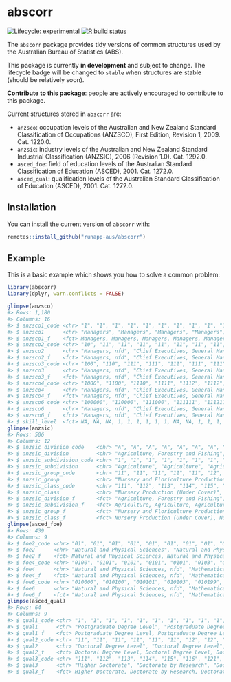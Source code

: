 
<!-- README.md is generated from README.Rmd. Please edit that file -->

# abscorr

<!-- badges: start -->

[![Lifecycle:
experimental](https://img.shields.io/badge/lifecycle-experimental-orange.svg)](https://www.tidyverse.org/lifecycle/#experimental)
[![R build
status](https://github.com/runapp-aus/abscorr/workflows/R-CMD-check/badge.svg)](https://github.com/runapp-aus/abscorr/actions)
<!-- badges: end -->

The `abscorr` package provides tidy versions of common structures used
by the Australian Bureau of Statistics (ABS).

This package is currently **in development** and subject to change. The
lifecycle badge will be changed to `stable` when structures are stable
(should be relatively soon).

**Contribute to this package**: people are actively encouraged to
contribute to this package.

Current structures stored in `abscorr` are:

-   `anzsco`: occupation levels of the Australian and New Zealand
    Standard Classification of Occupations (ANZSCO), First Edition,
    Revision 1, 2009. Cat. 1220.0.
-   `anzsic`: industry levels of the Australian and New Zealand Standard
    Industrial Classification (ANZSIC), 2006 (Revision 1.0). Cat.
    1292.0.
-   `asced_foe`: field of education levels of the Australian Standard
    Classification of Education (ASCED), 2001. Cat. 1272.0.
-   `asced_qual`: qualification levels of the Australian Standard
    Classification of Education (ASCED), 2001. Cat. 1272.0.

## Installation

You can install the current version of `abscorr` with:

``` r
remotes::install_github("runapp-aus/abscorr")
```

## Example

This is a basic example which shows you how to solve a common problem:

``` r
library(abscorr)
library(dplyr, warn.conflicts = FALSE)

glimpse(anzsco)
#> Rows: 1,180
#> Columns: 16
#> $ anzsco1_code <chr> "1", "1", "1", "1", "1", "1", "1", "1", "1", "1", "1", "…
#> $ anzsco1      <chr> "Managers", "Managers", "Managers", "Managers", "Manager…
#> $ anzsco1_f    <fct> Managers, Managers, Managers, Managers, Managers, Manage…
#> $ anzsco2_code <chr> "10", "11", "11", "11", "11", "11", "11", "11", "11", "1…
#> $ anzsco2      <chr> "Managers, nfd", "Chief Executives, General Managers and…
#> $ anzsco2_f    <fct> "Managers, nfd", "Chief Executives, General Managers and…
#> $ anzsco3_code <chr> "100", "110", "111", "111", "111", "111", "111", "111", …
#> $ anzsco3      <chr> "Managers, nfd", "Chief Executives, General Managers and…
#> $ anzsco3_f    <fct> "Managers, nfd", "Chief Executives, General Managers and…
#> $ anzsco4_code <chr> "1000", "1100", "1110", "1111", "1112", "1112", "1113", …
#> $ anzsco4      <chr> "Managers, nfd", "Chief Executives, General Managers and…
#> $ anzsco4_f    <fct> "Managers, nfd", "Chief Executives, General Managers and…
#> $ anzsco6_code <chr> "100000", "110000", "111000", "111111", "111211", "11121…
#> $ anzsco6      <chr> "Managers, nfd", "Chief Executives, General Managers and…
#> $ anzsco6_f    <fct> "Managers, nfd", "Chief Executives, General Managers and…
#> $ skill_level  <fct> NA, NA, NA, 1, 1, 1, 1, 1, 1, NA, NA, 1, 1, 1, 1, 1, 1, …
glimpse(anzsic)
#> Rows: 506
#> Columns: 12
#> $ anzsic_division_code    <chr> "A", "A", "A", "A", "A", "A", "A", "A", "A", …
#> $ anzsic_division         <chr> "Agriculture, Forestry and Fishing", "Agricul…
#> $ anzsic_subdivision_code <chr> "1", "1", "1", "1", "1", "1", "1", "1", "1", …
#> $ anzsic_subdivision      <chr> "Agriculture", "Agriculture", "Agriculture", …
#> $ anzsic_group_code       <chr> "11", "11", "11", "11", "11", "12", "12", "12…
#> $ anzsic_group            <chr> "Nursery and Floriculture Production", "Nurse…
#> $ anzsic_class_code       <chr> "111", "112", "113", "114", "115", "121", "12…
#> $ anzsic_class            <chr> "Nursery Production (Under Cover)", "Nursery …
#> $ anzsic_division_f       <fct> "Agriculture, Forestry and Fishing", "Agricul…
#> $ anzsic_subdivision_f    <fct> Agriculture, Agriculture, Agriculture, Agricu…
#> $ anzsic_group_f          <fct> "Nursery and Floriculture Production", "Nurse…
#> $ anzsic_class_f          <fct> Nursery Production (Under Cover), Nursery Pro…
glimpse(asced_foe)
#> Rows: 439
#> Columns: 9
#> $ foe2_code <chr> "01", "01", "01", "01", "01", "01", "01", "01", "01", "01",…
#> $ foe2      <chr> "Natural and Physical Sciences", "Natural and Physical Scie…
#> $ foe2_f    <fct> Natural and Physical Sciences, Natural and Physical Science…
#> $ foe4_code <chr> "0100", "0101", "0101", "0101", "0101", "0103", "0103", "01…
#> $ foe4      <chr> "Natural and Physical Sciences, nfd", "Mathematical Science…
#> $ foe4_f    <fct> "Natural and Physical Sciences, nfd", "Mathematical Science…
#> $ foe6_code <chr> "010000", "010100", "010101", "010103", "010199", "010300",…
#> $ foe6      <chr> "Natural and Physical Sciences, nfd", "Mathematical Science…
#> $ foe6_f    <fct> "Natural and Physical Sciences, nfd", "Mathematical Science…
glimpse(asced_qual)
#> Rows: 64
#> Columns: 9
#> $ qual1_code <chr> "1", "1", "1", "1", "1", "1", "1", "1", "1", "1", "1", "2"…
#> $ qual1      <chr> "Postgraduate Degree Level", "Postgraduate Degree Level", …
#> $ qual1_f    <fct> Postgraduate Degree Level, Postgraduate Degree Level, Post…
#> $ qual2_code <chr> "11", "11", "11", "11", "11", "11", "12", "12", "12", "12"…
#> $ qual2      <chr> "Doctoral Degree Level", "Doctoral Degree Level", "Doctora…
#> $ qual2_f    <fct> Doctoral Degree Level, Doctoral Degree Level, Doctoral Deg…
#> $ qual3_code <chr> "111", "112", "113", "114", "115", "116", "121", "122", "1…
#> $ qual3      <chr> "Higher Doctorate", "Doctorate by Research", "Doctorate by…
#> $ qual3_f    <fct> Higher Doctorate, Doctorate by Research, Doctorate by Cour…
```
